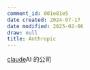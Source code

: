```yaml
---
comment_id: 001e81e5
date created: 2024-07-17
date modified: 2025-02-06
draw: null
title: Anthropic
---
```

[claude](2%20第二大脑/2%20飞轮/0%20工具系统/AI/claude.md)AI 的公司
